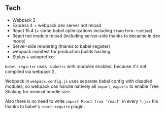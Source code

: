 ## Tech

 * Webpack 2
 * Express 4 + webpack dev server hot reload
 * React 15.4 (+ some babel optimizations including `transform-runtime`)
 * React hot module reload (including server-side thanks to decache in dev mode)
 * Server-side rendering (thanks to babel-register)
 * webpack manifest for production builds hashing
 * Stylus + autoprefixer

`babel-register` uses `.babelrc` with modules enabled, because it's not compiled via webpack 2.

Webpack in `webpack.config.js` uses separate babel config with disabled modules, so webpack can handle natively all `import`, `exports` to enable Tree Shaking for minimal bundle size.

Also there is no need to write `import React from 'react'` in every `*.jsx` file thanks to babel's `react-require` plugin.
